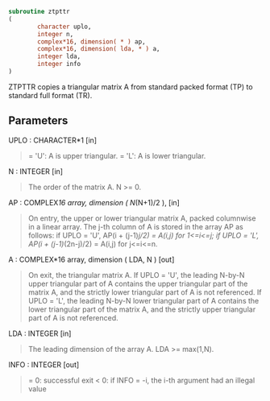 ```fortran
subroutine ztpttr
(
        character uplo,
        integer n,
        complex*16, dimension( * ) ap,
        complex*16, dimension( lda, * ) a,
        integer lda,
        integer info
)
```

ZTPTTR copies a triangular matrix A from standard packed format (TP)
to standard full format (TR).

## Parameters
UPLO : CHARACTER*1 [in]
> = 'U':  A is upper triangular.
> = 'L':  A is lower triangular.

N : INTEGER [in]
> The order of the matrix A. N >= 0.

AP : COMPLEX*16 array, dimension ( N*(N+1)/2 ), [in]
> On entry, the upper or lower triangular matrix A, packed
> columnwise in a linear array. The j-th column of A is stored
> in the array AP as follows:
> if UPLO = 'U', AP(i + (j-1)*j/2) = A(i,j) for 1<=i<=j;
> if UPLO = 'L', AP(i + (j-1)*(2n-j)/2) = A(i,j) for j<=i<=n.

A : COMPLEX*16 array, dimension ( LDA, N ) [out]
> On exit, the triangular matrix A.  If UPLO = 'U', the leading
> N-by-N upper triangular part of A contains the upper
> triangular part of the matrix A, and the strictly lower
> triangular part of A is not referenced.  If UPLO = 'L', the
> leading N-by-N lower triangular part of A contains the lower
> triangular part of the matrix A, and the strictly upper
> triangular part of A is not referenced.

LDA : INTEGER [in]
> The leading dimension of the array A.  LDA >= max(1,N).

INFO : INTEGER [out]
> = 0:  successful exit
> < 0:  if INFO = -i, the i-th argument had an illegal value
